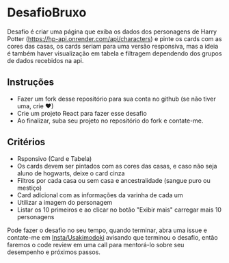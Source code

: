 # DesafioBruxo

Desafio é criar uma página que exiba os dados dos personagens de Harry Potter (https://hp-api.onrender.com/api/characters) e pinte os cards com as cores das casas, os cards seriam para uma versão responsiva, mas a ideia é também haver visualização em tabela e filtragem dependendo dos grupos de dados recebidos na api.

## Instruções

- Fazer um fork desse repositório para sua conta no github (se não tiver uma, crie  ❤)
- Crie um projeto React para fazer esse desafio
- Ao finalizar, suba seu projeto no repositório do fork e contate-me.

## Critérios

- Rsponsivo (Card e Tabela)
- Os cards devem ser pintados com as cores das casas, e caso não seja aluno de hogwarts, deixe o card cinza
- Filtros por cada casa ou sem casa e ancestralidade (sangue puro ou mestiço)
- Card adicional com as informações da varinha de cada um
- Utilizar a imagem do personagem
- Listar os 10 primeiros e ao clicar no botão "Exibir mais" carregar mais 10 personagens

Pode fazer o desafio no seu tempo, quando terminar, abra uma issue e contate-me em [Insta/Usakimodoki](https://www.instagram.com/usakimodoki/?hl=pt-br) avisando que terminou o desafio, então faremos o code review em uma call para mentorá-lo sobre seu desempenho e próximos passos.